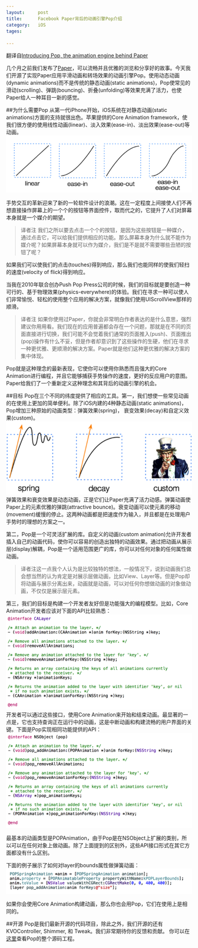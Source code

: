 ```yaml
---
layout: 	post
title:		Facebook Paper背后的动画引擎Pop介绍
category:	iOS
tages:		

---
```


翻译自[Introducing Pop, the animation engine behind Paper](https://code.facebook.com/posts/234067533455773/introducing-pop-the-animation-engine-behind-paper/)

几个月之前我们发布了[Paper](https://code.facebook.com/posts/656530327776932/building-paper/)，可以流畅并且优雅的浏览和分享好的故事。今天我们开源了实现Paper应用平滑动画和转场效果的动画引擎Pop。使用动态动画(dynamic animations)而不是传统的静态动画(static animations)，Pop使常见的滑动(scrolling)、弹跳(bouncing)、折叠(unfolding)等效果充满了活力，也使Paper给人一种耳目一新的感觉。


##为什么需要Pop
从第一代iPhone开始，iOS系统在对静态动画(static animations)方面的支持就很出色。苹果提供的Core Animation framework，使我们很方便的使用线性动画(linear)、淡入效果(ease-in)、淡出效果(ease-out)等动画。
![动画效果解释图](../album/animations.png)

手势交互的革新迎来了新的一轮软件设计的浪潮。这在一定程度上间接使人们不再想直接操作屏幕上的一个个的按钮等界面控件，取而代之的，它提升了人们对屏幕本身就是一个媒介的期望。
> <span class="secondary radius label">译者注</span> 我们之所以要去点击一个个的按钮，是因为这些按钮是一种媒介，通过点击它，可以给我们提供相应的功能。那么屏幕本身为什么就不能作为媒介呢？如果屏幕本身就可以作为媒介，我们是不是就不需要哪些丑陋的按钮了呢？

如果我们可以使我们的点击(touches)得到响应，那么我们也能同样的使我们轻扫的速度(velocity of flick)得到响应。

当我在2010年联合创办Push Pop Press公司的时候，我们的目标就是要创造一种可行的、基于物理效果(physics-everywhere)的体验。我们在寻求一种可以使人们非常愉悦、轻松的使用整个应用的解决方案，就像我们使用UIScrollView那样的顺滑。
> <span class="secondary radius label">译者注</span> 如果你使用过Paper，你就会非常明白作者表达的是什么意思，强烈建议你用用看。我们现在的应用普遍都会存在一个问题，那就是在不同的页面直接进行切换，我们可能不会觉着我们通常的页面推入(push)、页面推出(pop)操作有什么不妥，但是作者却意识到了这些操作的生硬，他们在寻求一种更优雅、更顺滑的解决方案。Paper就是他们这种更优雅的解决方案的集中体现。

Pop就是这种理念的最新表现，它使你可以使用你熟悉而且强大的Core Animation进行编程，并且它能够捕获手势操作的速度，更好的反应用户的意图。Paper给我们了一个重新定义这种理念和其背后的动画引擎的机会。


##目标
Pop在三个不同的纬度提供了相应的工具。第一，我们想使一些常见动画的在使用上更加的简单便利。除了iOS内建的4种静态动画(static animations)，Pop增加三种原始的动画类型：弹簧效果(spring)， 衰变效果(decay)和自定义效果(custom)。
![Pop Animations](../album/pop_animations.png)
弹簧效果和衰变效果是动态动画，正是它们让Paper充满了活力动感。弹簧动画使Paper上的元素优雅的弹跳(attractive bounce)。衰变动画可以使元素的移动(movement)缓慢的停止。这两种动画都是把速度作为输入，并且都是在处理用户手势时的理想的方案之一。

第二，Pop是一个可灵活扩展的库。自定义的动画(custom animation)允许开发者插入自己的动画代码，使你可以容易的创造出独特的动画效果。通过把动画从展示层(display)解耦，Pop是一个适用范围更广的库，你可以对任何对象的任何属性做动画。
> <span class="secondary radius label">译者注</span>这一点我个人认为是比较独特的想法，一般情况下，说到动画我们总会想当然的认为肯定是对展示层做动画，比如View、Layer等。但是Pop却将动画与展示分离出来，动画就是动画，可以对任何你想做动画的对象做动画，不仅仅是展示层元素。


第三，我们的目标是构建一个开发者友好但是功能强大的编程模型。比如，Core Animation开发者应该对下面的API比较熟悉：
![core animation api](../album/core-animation-api.png)
开发者可以通过这些接口，使用Core Animation来开始和结束动画。最显著的一点是，它也支持查询正在运行中的动画，这是中断动画和构建流畅的用户界面的关键。下面是Pop实现相同功能提供的API：
![pop api](../album/pop-api.png)

最基本的动画类型是POPAnimation，由于Pop是在NSObject上扩展的类别，所以可以在任何对象上做动画。除了上面提到的区别外，这些API接口形式在其它方面都没有什么区别。

下面的例子展示了如何对layer的bounds属性做弹簧动画：
![code animation layer bounds](../album/code-animation-layer-bounds.png)

如果你会使用Core Animation构建动画，那么你也会用Pop，它们在使用上是相同的。


##开源
Pop是我们最新开源的代码项目，除此之外，我们开源的还有KVOController, Shimmer, 和 Tweak。我们非常期待你的反馈和贡献。
你可以在[这里](https://github.com/facebook/pop)查看Pop的整个源码工程。
